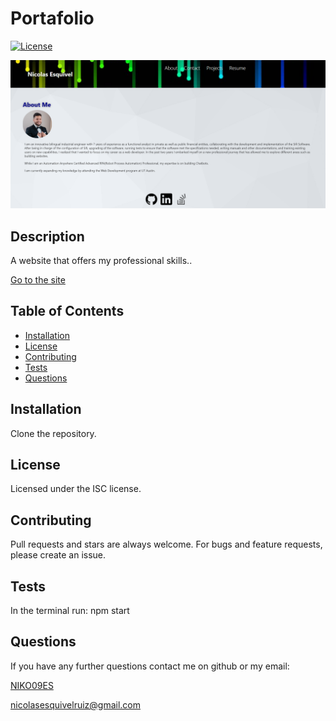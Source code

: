 # Portafolio

[![License](https://img.shields.io/badge/License-ISC-yellow.svg)](https://opensource.org/licenses/ISC)

![Screen Shot of Homepage](./src/assets/images/Portfolio.PNG)

## Description 

  A website that offers my professional skills.. 

  [Go to the site](https://niko09es.github.io/Portafolio/)

  ## Table of Contents 
   
  * [Installation](#installation)
  * [License](#license)
  * [Contributing](#contributing)
  * [Tests](#tests)
  * [Questions](#Questions)
  
  ## Installation
  
  Clone the repository.
  
  ## License
  
  Licensed under the ISC license.
  
  ## Contributing
  
  Pull requests and stars are always welcome. For bugs and feature requests, please create an issue.
  
  ## Tests
  
  In the terminal run: npm start

  ## Questions

  If you have any further questions contact me on github or my email:

  [NIKO09ES](https://github.com/NIKO09ES)

  [nicolasesquivelruiz@gmail.com](mailto:nicolasesquivelruiz@gmail.com)